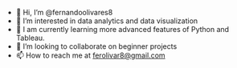 - 👋 Hi, I’m @fernandoolivares8
- 👀 I’m interested in data analytics and data visualization
- 🌱 I am currently learning more advanced features of Python and Tableau.
- 💞️ I’m looking to collaborate on beginner projects 
- 📫 How to reach me  at ferolivar8@gmail.com

<!---
fernandoolivares8/fernandoolivares8 is a ✨ special ✨ repository because its `README.md` (this file) appears on your GitHub profile.
You can click the Preview link to take a look at your changes.
--->
